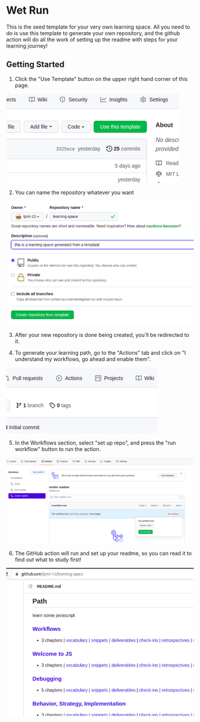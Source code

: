 # Wet Run

This is the seed template for your very own learning space. All you need to do is use this template to generate your own repository, and the github action will do all the work of setting up the readme with steps for your learning journey!

## Getting Started

1. Click the "Use Template" button on the upper right hand corner of this page.

![the use template button](assets/use%20this%20template.png)

2. You can name the repository whatever you want

![naming the new repository](assets/name%20the%20new%20repo.png)

3. After your new repository is done being created, you'll be redirected to it.

4. To generate your learning path, go to the "Actions" tab and click on "I understand my workflows, go ahead and enable them".

![actions tab](assets/actions%20tab.png)

5. In the Workflows section, select "set up repo", and press the "run workflow" button to run the action.

![running the workflow to set up the repo](assets/run%20the%20action.png)

6. The GitHub action will run and set up your readme, so you can read it to find out what to study first!

![the generated learning path](assets/your%20learning%20path.png)
